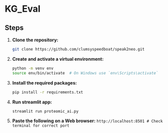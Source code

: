 # KG_Eval

## Steps

1. **Clone the repository:**
    ```bash
    git clone https://github.com/clumsyspeedboat/speak2neo.git
    ```

2. **Create and activate a virtual environment:**
    ```bash
    python -m venv env
    source env/bin/activate  # On Windows use `env\Scripts\activate`
    ```

3. **Install the required packages:**
    ```bash
    pip install -r requirements.txt
    ```
	
4. **Run streamlit app:**
    ```bash
    streamlit run proteomic_ai.py
    ```

5. **Paste the following on a Web browser:**
    `
    http://localhost:8501 # Check terminal for correct port
    `

